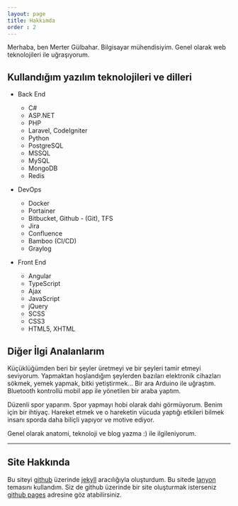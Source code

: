 ```yaml
---
layout: page
title: Hakkımda
order : 2
---
```


<p class="message">
  Merhaba, ben Merter Gülbahar. Bilgisayar mühendisiyim. Genel olarak web teknolojileri ile uğraşıyorum.
</p>

## Kullandığım yazılım teknolojileri ve dilleri ##
- Back End
  - C#
  - ASP.NET
  - PHP
  - Laravel, CodeIgniter
  - Python
  - PostgreSQL
  - MSSQL
  - MySQL
  - MongoDB
  - Redis

- DevOps
  - Docker
  - Portainer
  - Bitbucket, Github - (Git), TFS
  - Jira
  - Confluence 
  - Bamboo (CI/CD)
  - Graylog 

- Front End
  - Angular
  - TypeScript
  - Ajax
  - JavaScript
  - jQuery
  - SCSS
  - CSS3
  - HTML5, XHTML 

## Diğer İlgi Analanlarım ##

Küçüklüğümden beri bir şeyler üretmeyi ve bir şeyleri tamir etmeyi seviyorum. Yapmaktan hoşlandığım şeylerden bazıları elektronik cihazları sökmek, yemek yapmak, bitki yetiştirmek... Bir ara Arduino ile uğraştım. Bluetooth kontrollü mobil app ile yönetilen bir araba yaptım. 

Düzenli spor yaparım.
Spor yapmayı hobi olarak dahi görmüyorum. Benim için bir ihtiyaç.
Hareket etmek ve o hareketin vücuda yaptığı etkileri bilmek insanı sporda daha biliçli yapıyor ve motive ediyor.

Genel olarak anatomi, teknoloji ve blog yazma :) ile ilgileniyorum.

---
## Site Hakkında

Bu siteyi [github](https://github.com) üzerinde [jekyll](https://jekyllrb.com) aracılığıyla oluşturdum.
Bu sitede [lanyon](https://lanyon.getpoole.com/) temasını kullandım.
Siz de github üzerinde bir site oluşturmak isterseniz [github pages](https://pages.github.com) adresine göz atabilirsiniz.


